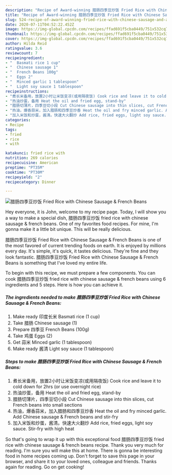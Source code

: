 ```yaml
---
description: "Recipe of Award-winning 腊肠四季豆炒饭 Fried Rice with Chinese Sausage &amp;amp; French Beans"
title: "Recipe of Award-winning 腊肠四季豆炒饭 Fried Rice with Chinese Sausage &amp;amp; French Beans"
slug: 524-recipe-of-award-winning-fried-rice-with-chinese-sausage-and-amp-french-beans
date: 2020-07-11T04:52:22.452Z
image: https://img-global.cpcdn.com/recipes/ffad691f5cba0449/751x532cq70/腊肠四季豆炒饭-fried-rice-with-chinese-sausage-french-beans-recipe-main-photo.jpg
thumbnail: https://img-global.cpcdn.com/recipes/ffad691f5cba0449/751x532cq70/腊肠四季豆炒饭-fried-rice-with-chinese-sausage-french-beans-recipe-main-photo.jpg
cover: https://img-global.cpcdn.com/recipes/ffad691f5cba0449/751x532cq70/腊肠四季豆炒饭-fried-rice-with-chinese-sausage-french-beans-recipe-main-photo.jpg
author: Hilda Reid
ratingvalue: 3.6
reviewcount: 7
recipeingredient:
- "  Basmati rice 1 cup"
- "  Chinese sausage 1"
- "  French Beans 100g"
- "  Eggs 2"
- "  Minced garlic 1 tablespoon"
- "  Light soy sauce 1 tablespoon"
recipeinstructions:
- "煮长米备用，放置2小时让米饭变凉(或用隔夜饭) Cook rice and leave it to cold down for 2hrs (or use overnight rice)"
- "热油炒蛋，备用 Heat the oil and fried egg, stand-by"
- "腊肠切薄片，四季豆切小段 Cut Chinese sausage into thin slices, cut French beans into small sections"
- "热油，爆香蒜米，加入腊肠和四季豆炒香 Heat the oil and fry minced garlic. Add Chinese sausage &amp; French beans and stir-fry"
- "加入米饭和炒蛋，酱清。快速大火翻炒 Add rice, fried eggs, light soy sauce. Stir-fry with high heat"
categories:
- Recipe
tags:
- fried
- rice
- with

katakunci: fried rice with 
nutrition: 269 calories
recipecuisine: American
preptime: "PT35M"
cooktime: "PT30M"
recipeyield: "2"
recipecategory: Dinner

---
```



![腊肠四季豆炒饭 Fried Rice with Chinese Sausage &amp; French Beans](https://img-global.cpcdn.com/recipes/ffad691f5cba0449/751x532cq70/腊肠四季豆炒饭-fried-rice-with-chinese-sausage-french-beans-recipe-main-photo.jpg)

Hey everyone, it is John, welcome to my recipe page. Today, I will show you a way to make a special dish, 腊肠四季豆炒饭 fried rice with chinese sausage &amp; french beans. One of my favorites food recipes. For mine, I'm gonna make it a little bit unique. This will be really delicious.



腊肠四季豆炒饭 Fried Rice with Chinese Sausage &amp; French Beans is one of the most favored of current trending foods on earth. It is enjoyed by millions every day. It's simple, it's quick, it tastes delicious. They're fine and they look fantastic. 腊肠四季豆炒饭 Fried Rice with Chinese Sausage &amp; French Beans is something that I've loved my entire life.


To begin with this recipe, we must prepare a few components. You can cook 腊肠四季豆炒饭 fried rice with chinese sausage &amp; french beans using 6 ingredients and 5 steps. Here is how you can achieve it.

<!--inarticleads1-->

##### The ingredients needed to make 腊肠四季豆炒饭 Fried Rice with Chinese Sausage &amp; French Beans:

1. Make ready  印度长米 Basmati rice (1 cup)
1. Take  腊肠 Chinese sausage (1)
1. Prepare  四季豆 French Beans (100g)
1. Take  鸡蛋 Eggs (2)
1. Get  蒜米 Minced garlic (1 tablespoon)
1. Make ready  酱清 Light soy sauce (1 tablespoon)




<!--inarticleads2-->

##### Steps to make 腊肠四季豆炒饭 Fried Rice with Chinese Sausage &amp; French Beans:

1. 煮长米备用，放置2小时让米饭变凉(或用隔夜饭) Cook rice and leave it to cold down for 2hrs (or use overnight rice)
1. 热油炒蛋，备用 Heat the oil and fried egg, stand-by
1. 腊肠切薄片，四季豆切小段 Cut Chinese sausage into thin slices, cut French beans into small sections
1. 热油，爆香蒜米，加入腊肠和四季豆炒香 Heat the oil and fry minced garlic. Add Chinese sausage &amp; French beans and stir-fry
1. 加入米饭和炒蛋，酱清。快速大火翻炒 Add rice, fried eggs, light soy sauce. Stir-fry with high heat




So that's going to wrap it up with this exceptional food 腊肠四季豆炒饭 fried rice with chinese sausage &amp; french beans recipe. Thank you very much for reading. I'm sure you will make this at home. There is gonna be interesting food in home recipes coming up. Don't forget to save this page in your browser, and share it to your loved ones, colleague and friends. Thanks again for reading. Go on get cooking!
